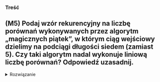 ### Treść
(M5)
Podaj wzór rekurencyjny na liczbę porównań wykonywanych przez algorytm „magicznych piątek”, w którym ciąg wejściowy dzielimy na podciągi długości siedem (zamiast 5). Czy taki algorytm nadal wykonuje liniową liczbę porównań? Odpowiedź uzasadnij.
------
<details><summary>Rozwiązanie</summary>
<p>

T(n) = T(n/7) + T(5/7 n) + O(n)